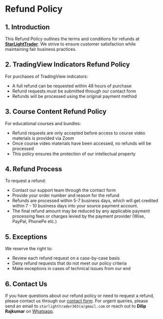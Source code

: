 # Refund Policy

## 1. Introduction

This Refund Policy outlines the terms and conditions for refunds at [**StarLightTrader**](https://starlighttrader.github.io/). We strive to ensure customer satisfaction while maintaining fair business practices.

## 2. TradingView Indicators Refund Policy

For purchases of TradingView indicators:

- A full refund can be requested within 48 hours of purchase
- Refund requests must be submitted through our contact form
- Refunds will be processed using the original payment method

## 3. Course Content Refund Policy

For educational courses and bundles:

- Refund requests are only accepted before access to course video materials is provided via Zoom
- Once course video materials have been accessed, no refunds will be processed
- This policy ensures the protection of our intellectual property

## 4. Refund Process

To request a refund:

- Contact our support team through the contact form
- Provide your order number and reason for the refund
- Refunds are processed within 5-7 business days, which will get credited within 7 - 10 business days into your source payment account.
- The final refund amount may be reduced by any applicable payment processing fees or charges levied by the payment provider (Wise, PayPal, PhonePe etc.)

## 5. Exceptions

We reserve the right to:

- Review each refund request on a case-by-case basis
- Deny refund requests that do not meet our policy criteria
- Make exceptions in cases of technical issues from our end

## 6. Contact Us

If you have questions about our refund policy or need to request a refund, please contact us through our [contact form](https://starlighttrader.github.io/#contact). For urgent queries, please send an email to `starlighttrader365(a)gmail.com` or reach out to **Dilip Rajkumar** on [Whatsapp](https://wa.me/918925375889).
